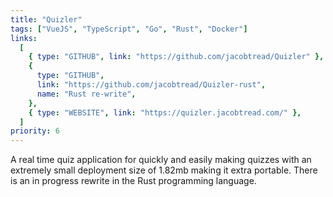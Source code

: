 ```yaml
---
title: "Quizler"
tags: ["VueJS", "TypeScript", "Go", "Rust", "Docker"]
links:
  [
    { type: "GITHUB", link: "https://github.com/jacobtread/Quizler" },
    {
      type: "GITHUB",
      link: "https://github.com/jacobtread/Quizler-rust",
      name: "Rust re-write",
    },
    { type: "WEBSITE", link: "https://quizler.jacobtread.com/" },
  ]
priority: 6
---
```


A real time quiz application for quickly and easily making quizzes with an extremely small deployment size of 1.82mb making it extra portable. There is an in progress rewrite in the Rust programming language.
